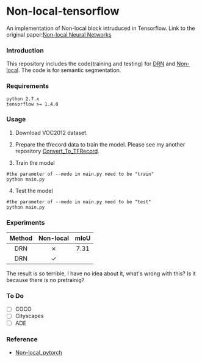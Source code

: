# Non-local-tensorflow

An implementation of Non-local block intruduced in Tensorflow.
Link to the original paper:[Non-local Neural Networks](https://arxiv.org/pdf/1711.07971.pdf)

### Introduction
This repository includes the code(training and testing) for [DRN](https://arxiv.org/pdf/1705.09914.pdf) and [Non-local](https://arxiv.org/pdf/1711.07971.pdf). The code is for semantic segmentation.

### Requirements
```
python 2.7.x
tensorflow >= 1.4.0
```

### Usage
1. Download VOC2012 dataset.<br>
2. Prepare the tfrecord data to train the model. Please see my another repository [Convert_To_TFRecord](https://github.com/Tramac/Convert_To_TFRecord).<br>

3. Train the model<br>
```
#the parameter of --mode in main.py need to be "train"
python main.py
```
4. Test the model<br>
```
#the parameter of --mode in main.py need to be "test"
python main.py
```

### Experiments
|Method|Non-local|mIoU|
|:-----:|:-----:|:-----:
|DRN|✗|7.31|
|DRN|✓||
The result is so terrible, I have no idea about it, what's wrong with this? Is it because there is no pretrainig?

### To Do
- [ ] COCO
- [ ] Cityscapes
- [ ] ADE

### Reference
* [Non-local_pytorch](https://github.com/AlexHex7/Non-local_pytorch)
